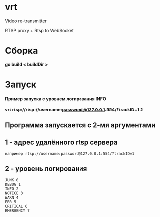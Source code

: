# vrt

Video re-transmitter

RTSP proxy + Rtsp to WebSocket

# Cборка
#### go build < buildDir >

# Запуск
#### Пример запуска с уровнем логирования INFO
#### vrt rtsp://rtsp://username:password@127.0.0.1:554/?trackID=1 2
## Программа запускается с 2-мя аргументами

## 1 - адрес удалённого rtsp сервера
    например rtsp://username:password@127.0.0.1:554/?trackID=1
## 2 - уровень логирования
    JUNK 0
    DEBUG 1
    INFO 2
    NOTICE 3
    WARN 4
    ERR 5
    CRITICAL 6
    EMERGENCY 7
